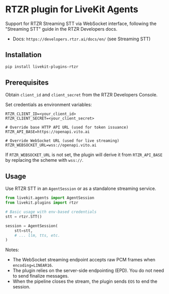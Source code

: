 # RTZR plugin for LiveKit Agents

Support for RTZR Streaming STT via WebSocket interface, following the "Streaming STT" guide in the RTZR Developers docs.

- Docs: `https://developers.rtzr.ai/docs/en/` (see Streaming STT)

## Installation

```bash
pip install livekit-plugins-rtzr
```

## Prerequisites

Obtain `client_id` and `client_secret` from the RTZR Developers Console.

Set credentials as environment variables:

```
RTZR_CLIENT_ID=<your_client_id>
RTZR_CLIENT_SECRET=<your_client_secret>
```

```
# Override base HTTP API URL (used for token issuance)
RTZR_API_BASE=https://openapi.vito.ai

# Override WebSocket URL (used for live streaming)
RTZR_WEBSOCKET_URL=wss://openapi.vito.ai
```

If `RTZR_WEBSOCKET_URL` is not set, the plugin will derive it from `RTZR_API_BASE` by replacing the scheme with `wss://`.

## Usage

Use RTZR STT in an `AgentSession` or as a standalone streaming service.

```python
from livekit.agents import AgentSession
from livekit.plugins import rtzr

# Basic usage with env-based credentials
stt = rtzr.STT()

session = AgentSession(
    stt=stt,
    # ... llm, tts, etc.
)
```

Notes:
- The WebSocket streaming endpoint accepts raw PCM frames when `encoding=LINEAR16`.
- The plugin relies on the server-side endpointing (EPD). You do not need to send finalize messages.
- When the pipeline closes the stream, the plugin sends `EOS` to end the session.

